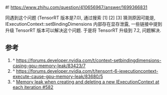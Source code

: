 #! https://www.zhihu.com/question/410656967/answer/1699366831

[comment]: <> (Answer URL: https://www.zhihu.com/question/410656967/answer/1699366831)
[comment]: <> (Question Title: TensorRT做Inference时报错，cuda memory 泄露的问题如何解决？)
[comment]: <> (Author Name: 采石工)
[comment]: <> (Create Time: 2021-01-26 21:17:35)

同遇到这个问题 (TensorRT 版本是7.0), 通过搜索  [1]  [2]  [3]  猜测原因可能是, IExecutionContext::setBindingDimensions 内部存在显存泄露, 一些链接中提到升级 TensorRT 版本可以解决这个问题. 于是将 TensorRT 升级到 7.2, 问题解决.

##  参考

  1. ^  [ https://forums.developer.nvidia.com/t/context-setbindingdimensions-casing-gpu-memory-leak/83423/7 ](https://forums.developer.nvidia.com/t/context-setbindingdimensions-casing-gpu-memory-leak/83423/7)
  2. ^  [ https://forums.developer.nvidia.com/t/tensorrt-6-iexecutioncontext-execute-cause-gpu-memory-leak/83680/5 ](https://forums.developer.nvidia.com/t/tensorrt-6-iexecutioncontext-execute-cause-gpu-memory-leak/83680/5)
  3. ^  [Memory leak when creating and deleting a new IExecutionContext at each iteration #582](https://github.com/NVIDIA/TensorRT/issues/582)

